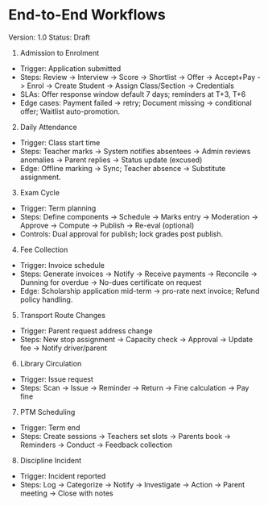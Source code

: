# End-to-End Workflows

Version: 1.0
Status: Draft

1) Admission to Enrolment
- Trigger: Application submitted
- Steps: Review -> Interview -> Score -> Shortlist -> Offer -> Accept+Pay -> Enrol -> Create Student -> Assign Class/Section -> Credentials
- SLAs: Offer response window default 7 days; reminders at T+3, T+6
- Edge cases: Payment failed -> retry; Document missing -> conditional offer; Waitlist auto-promotion.

2) Daily Attendance
- Trigger: Class start time
- Steps: Teacher marks -> System notifies absentees -> Admin reviews anomalies -> Parent replies -> Status update (excused)
- Edge: Offline marking -> Sync; Teacher absence -> Substitute assignment.

3) Exam Cycle
- Trigger: Term planning
- Steps: Define components -> Schedule -> Marks entry -> Moderation -> Approve -> Compute -> Publish -> Re-eval (optional)
- Controls: Dual approval for publish; lock grades post publish.

4) Fee Collection
- Trigger: Invoice schedule
- Steps: Generate invoices -> Notify -> Receive payments -> Reconcile -> Dunning for overdue -> No-dues certificate on request
- Edge: Scholarship application mid-term -> pro-rate next invoice; Refund policy handling.

5) Transport Route Changes
- Trigger: Parent request address change
- Steps: New stop assignment -> Capacity check -> Approval -> Update fee -> Notify driver/parent

6) Library Circulation
- Trigger: Issue request
- Steps: Scan -> Issue -> Reminder -> Return -> Fine calculation -> Pay fine

7) PTM Scheduling
- Trigger: Term end
- Steps: Create sessions -> Teachers set slots -> Parents book -> Reminders -> Conduct -> Feedback collection

8) Discipline Incident
- Trigger: Incident reported
- Steps: Log -> Categorize -> Notify -> Investigate -> Action -> Parent meeting -> Close with notes

